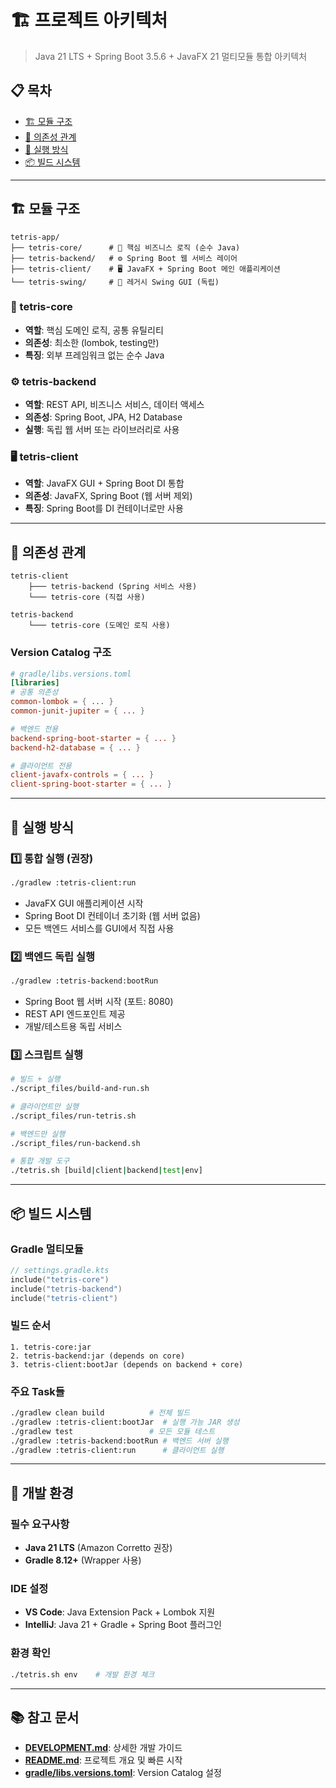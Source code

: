 # 🏗️ 프로젝트 아키텍처

> Java 21 LTS + Spring Boot 3.5.6 + JavaFX 21 멀티모듈 통합 아키텍처

## 📋 목차
- [🏗️ 모듈 구조](#️-모듈-구조)
- [🔗 의존성 관계](#-의존성-관계)
- [🚀 실행 방식](#-실행-방식)
- [📦 빌드 시스템](#-빌드-시스템)

---

## 🏗️ 모듈 구조

```
tetris-app/
├── tetris-core/      # 🎯 핵심 비즈니스 로직 (순수 Java)
├── tetris-backend/   # ⚙️ Spring Boot 웹 서비스 레이어  
├── tetris-client/    # 🖥️ JavaFX + Spring Boot 메인 애플리케이션
└── tetris-swing/     # 📱 레거시 Swing GUI (독립)
```

### 🎯 tetris-core
- **역할**: 핵심 도메인 로직, 공통 유틸리티
- **의존성**: 최소한 (lombok, testing만)
- **특징**: 외부 프레임워크 없는 순수 Java

### ⚙️ tetris-backend  
- **역할**: REST API, 비즈니스 서비스, 데이터 액세스
- **의존성**: Spring Boot, JPA, H2 Database
- **실행**: 독립 웹 서버 또는 라이브러리로 사용

### 🖥️ tetris-client
- **역할**: JavaFX GUI + Spring Boot DI 통합
- **의존성**: JavaFX, Spring Boot (웹 서버 제외)
- **특징**: Spring Boot를 DI 컨테이너로만 사용

---

## 🔗 의존성 관계

```
tetris-client
    ├─── tetris-backend (Spring 서비스 사용)
    └─── tetris-core (직접 사용)
         
tetris-backend  
    └─── tetris-core (도메인 로직 사용)
```

### Version Catalog 구조
```toml
# gradle/libs.versions.toml
[libraries]
# 공통 의존성
common-lombok = { ... }
common-junit-jupiter = { ... }

# 백엔드 전용  
backend-spring-boot-starter = { ... }
backend-h2-database = { ... }

# 클라이언트 전용
client-javafx-controls = { ... }
client-spring-boot-starter = { ... }
```

---

## 🚀 실행 방식

### 1️⃣ 통합 실행 (권장)
```bash
./gradlew :tetris-client:run
```
- JavaFX GUI 애플리케이션 시작
- Spring Boot DI 컨테이너 초기화 (웹 서버 없음)
- 모든 백엔드 서비스를 GUI에서 직접 사용

### 2️⃣ 백엔드 독립 실행
```bash
./gradlew :tetris-backend:bootRun
```
- Spring Boot 웹 서버 시작 (포트: 8080)
- REST API 엔드포인트 제공
- 개발/테스트용 독립 서비스

### 3️⃣ 스크립트 실행
```bash
# 빌드 + 실행
./script_files/build-and-run.sh

# 클라이언트만 실행  
./script_files/run-tetris.sh

# 백엔드만 실행
./script_files/run-backend.sh

# 통합 개발 도구
./tetris.sh [build|client|backend|test|env]
```

---

## 📦 빌드 시스템

### Gradle 멀티모듈
```kotlin
// settings.gradle.kts
include("tetris-core")
include("tetris-backend") 
include("tetris-client")
```

### 빌드 순서
```
1. tetris-core:jar
2. tetris-backend:jar (depends on core)
3. tetris-client:bootJar (depends on backend + core)
```

### 주요 Task들
```bash
./gradlew clean build          # 전체 빌드
./gradlew :tetris-client:bootJar  # 실행 가능 JAR 생성
./gradlew test                 # 모든 모듈 테스트
./gradlew :tetris-backend:bootRun # 백엔드 서버 실행
./gradlew :tetris-client:run      # 클라이언트 실행
```

---

## 🔧 개발 환경

### 필수 요구사항
- **Java 21 LTS** (Amazon Corretto 권장)
- **Gradle 8.12+** (Wrapper 사용)

### IDE 설정
- **VS Code**: Java Extension Pack + Lombok 지원
- **IntelliJ**: Java 21 + Gradle + Spring Boot 플러그인

### 환경 확인
```bash
./tetris.sh env    # 개발 환경 체크
```

---

## 📚 참고 문서

- **[DEVELOPMENT.md](../DEVELOPMENT.md)**: 상세한 개발 가이드
- **[README.md](../README.md)**: 프로젝트 개요 및 빠른 시작
- **[gradle/libs.versions.toml](../gradle/libs.versions.toml)**: Version Catalog 설정
